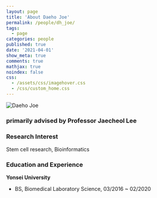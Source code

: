 ```yaml
---
layout: page
title: 'About Daeho Joe'
permalink: /people/dh_joe/
tags:
  - page
categories: people
published: true
date: '2021-04-01'
show_meta: true
comments: true
mathjax: true
noindex: false
css: 
  - /assets/css/imagehover.css
  - /css/custom_home.css
---
```


<div class="row">
<div class="col"><div class="holder smooth">
    <img src="{{ site.url }}/assets/img/people/dh_joe.png" alt="Daeho Joe" />
</div></div>
</div>

### primarily advised by Professor Jaecheol Lee

### Research Interest
Stem cell research, Bioinformatics

### Education and Experience

**Yonsei University**
- BS, Biomedical Laboratory Science, 03/2016 ~ 02/2020
